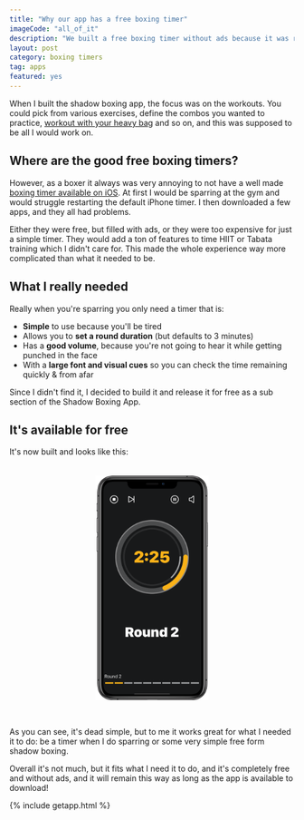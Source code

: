 ```yaml
---
title: "Why our app has a free boxing timer"
imageCode: "all_of_it"
description: "We built a free boxing timer without ads because it was really annoying to find a good one already on the app store!"
layout: post
category: boxing timers
tag: apps
featured: yes
---
```


When I built the shadow boxing app, the focus was on the workouts. You could pick from various exercises, define the combos you wanted to practice, [workout with your heavy bag](/new-heavybag-mode/) and so on, and this was supposed to be all I would work on.

## Where are the good free boxing timers?

However, as a boxer it always was very annoying to not have a well made [boxing timer available on iOS](/best-round-timer-apps-boxing/). At first I would be sparring at the gym and would struggle restarting the default iPhone timer. I then downloaded a few apps, and they all had problems.

Either they were free, but filled with ads, or they were too expensive for just a simple timer. They would add a ton of features to time HIIT or Tabata training which I didn't care for. This made the whole experience way more complicated than what it needed to be.

## What I really needed

Really when you're sparring you only need a timer that is:

- **Simple** to use because you'll be tired
- Allows you to **set a round duration** (but defaults to 3 minutes)
- Has a **good volume**, because you're not going to hear it while getting punched in the face
- With a **large font and visual cues** so you can check the time remaining quickly & from afar

Since I didn't find it, I decided to build it and release it for free as a sub section of the Shadow Boxing App.

## It's available for free

It's now built and looks like this:

<div style='text-align: center'><img src='/assets/screenshots/web_screenshot_5.png' style='width: 200px;margin: 20px 0px 30px 0px;' alt='Free boxing timer'/></div>

As you can see, it's dead simple, but to me it works great for what I needed it to do: be a timer when I do sparring or some very simple free form shadow boxing.

Overall it's not much, but it fits what I need it to do, and it's completely free and without ads, and it will remain this way as long as the app is available to download! 

{% include getapp.html %}
